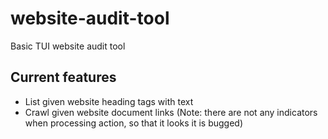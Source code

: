 # website-audit-tool
Basic TUI website audit tool 

## Current features
 - List given website heading tags with text
 - Crawl given website document links (Note: there are not any indicators when processing action, so that it looks it is bugged)
